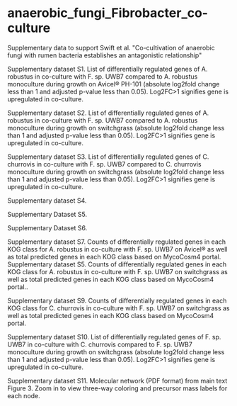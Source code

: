# anaerobic_fungi_Fibrobacter_co-culture
Supplementary data to support Swift et al. "Co-cultivation of anaerobic fungi with rumen bacteria establishes an antagonistic relationship"

Supplementary dataset S1. List of differentially regulated genes of A. robustus in co-culture with F. sp. UWB7 compared to A. robustus monoculture during growth on Avicel® PH-101 (absolute log2fold change less than 1 and adjusted p-value less than 0.05). Log2FC>1 signifies gene is upregulated in co-culture.

Supplementary dataset S2. List of differentially regulated genes of A. robustus in co-culture with F. sp. UWB7 compared to A. robustus monoculture during growth on switchgrass (absolute log2fold change less than 1 and adjusted p-value less than 0.05). Log2FC>1 signifies gene is upregulated in co-culture.

Supplementary dataset S3. List of differentially regulated genes of C. churrovis in co-culture with F. sp. UWB7 compared to C. churrovis monoculture during growth on switchgrass (absolute log2fold change less than 1 and adjusted p-value less than 0.05). Log2FC>1 signifies gene is upregulated in co-culture.

Supplementary dataset S4.

Supplementary Dataset S5.

Supplementary Dataset S6.

Supplementary dataset S7. Counts of differentially regulated genes in each KOG class for A. robustus in co-culture with F. sp. UWB7 on Avicel® as well as total predicted genes in each KOG class based on MycoCosm4 portal. 
Supplementary dataset S5. Counts of differentially regulated genes in each KOG class for A. robustus in co-culture with F. sp. UWB7 on switchgrass as well as total predicted genes in each KOG class based on MycoCosm4 portal..

Supplementary dataset S9. Counts of differentially regulated genes in each KOG class for C. churrovis in co-culture with F. sp. UWB7 on switchgrass as well as total predicted genes in each KOG class based on MycoCosm4 portal.

Supplementary dataset S10. List of differentially regulated genes of F. sp. UWB7 in co-culture with C. churrovis compared to F. sp. UWB7 monoculture during growth on switchgrass (absolute log2fold change less than 1 and adjusted p-value less than 0.05). Log2FC>1 signifies gene is upregulated in co-culture.

Supplementary dataset S11. Molecular network (PDF format) from main text Figure 3. Zoom in to view three-way coloring and precursor mass labels for each node.
